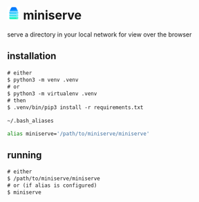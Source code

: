# <img width=auto height="30" src="https://raw.githubusercontent.com/PlayerG9/miniserve/master/README.assets/repo-icon.png" alt="" /> miniserve
serve a directory in your local network for view over the browser

## installation

```commandline
# either
$ python3 -m venv .venv
# or
$ python3 -m virtualenv .venv
# then
$ .venv/bin/pip3 install -r requirements.txt
```

`~/.bash_aliases`
```bash
alias miniserve='/path/to/miniserve/miniserve'
```

## running

```commandline
# either
$ /path/to/miniserve/miniserve
# or (if alias is configured)
$ miniserve
```
